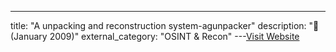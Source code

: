 ---
title: "A unpacking and reconstruction system-agunpacker"
description: "📓  (January 2009)"
external_category: "OSINT & Recon"
---[Visit Website](https://ieeexplore.ieee.org/document/5374512)

